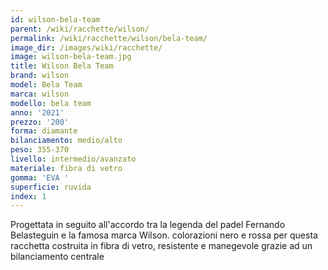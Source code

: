 ```yaml
---
id: wilson-bela-team
parent: /wiki/racchette/wilson/
permalink: /wiki/racchette/wilson/bela-team/
image_dir: /images/wiki/racchette/
image: wilson-bela-team.jpg
title: Wilson Bela Team
brand: wilson
model: Bela Team
marca: wilson
modello: bela team
anno: '2021'
prezzo: '200'
forma: diamante
bilanciamento: medio/alto
peso: 355-370
livello: intermedio/avanzato
materiale: fibra di vetro
gomma: 'EVA '
superficie: ruvida
index: 1
---
```

Progettata in seguito all'accordo tra la legenda del padel Fernando Belasteguin e la famosa marca Wilson. colorazioni nero e rossa per questa racchetta costruita in fibra di vetro, resistente e manegevole grazie ad un bilanciamento centrale